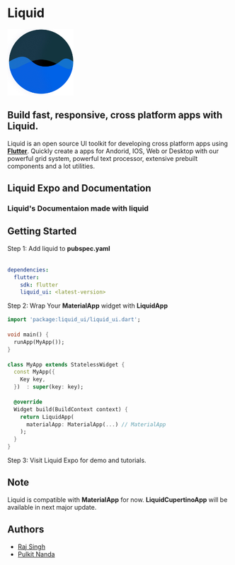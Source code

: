 # Liquid

<img src="assets/logo_big.png" height="150">

## Build fast, responsive, cross platform apps with Liquid.

Liquid is an open source UI toolkit for developing cross platform apps using **[Flutter](https://flutter.dev/docs)**. Quickly create a apps for Andorid, IOS, Web or Desktop with our powerful grid system, powerful text processor, extensive prebuilt components and a lot utilities.

## Liquid Expo and Documentation
### Liquid's Documentaion made with liquid

## Getting Started

Step 1: Add liquid to **pubspec.yaml**

```yaml

dependencies:
  flutter:
    sdk: flutter
    liquid_ui: <latest-version>

```

Step 2: Wrap Your **MaterialApp** widget with **LiquidApp**

```dart
import 'package:liquid_ui/liquid_ui.dart';

void main() {
  runApp(MyApp());
}

class MyApp extends StatelessWidget {
  const MyApp({
    Key key,
  })  : super(key: key);

  @override
  Widget build(BuildContext context) {
    return LiquidApp(
      materialApp: MaterialApp(...) // MaterialApp
    );
  }
} 
```

Step 3: Visit Liquid Expo for demo and tutorials.

## Note
Liquid is compatible with **MaterialApp** for now. **LiquidCupertinoApp** will be available in next major update.

## Authors
- [Raj Singh](https://www.linkedin.com/in/raj457036/)
- [Pulkit Nanda](https://www.linkedin.com/in/pulkit-nanda/)